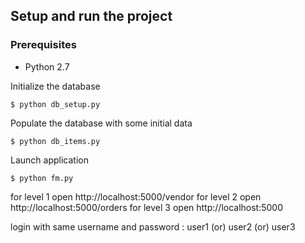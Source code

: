 ## Setup and run the project
### Prerequisites
* Python 2.7

Initialize the database
```
$ python db_setup.py
```
Populate the database with some initial data
```
$ python db_items.py
```
Launch application
```
$ python fm.py
```
for level 1 open http://localhost:5000/vendor
for level 2 open http://localhost:5000/orders
for level 3 open http://localhost:5000

login with same username and password : user1 (or) user2 (or) user3